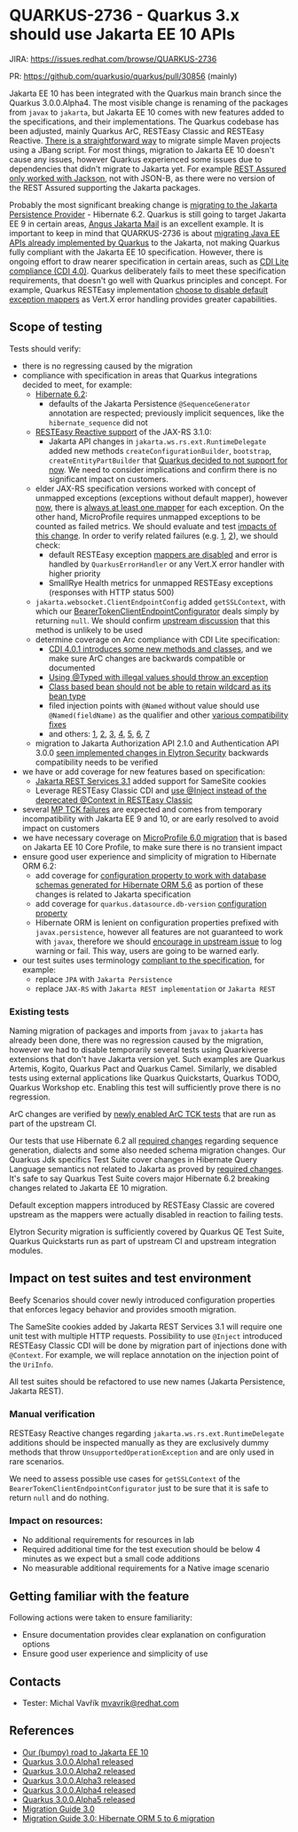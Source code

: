 # QUARKUS-2736 - Quarkus 3.x should use Jakarta EE 10 APIs

JIRA: https://issues.redhat.com/browse/QUARKUS-2736

PR: https://github.com/quarkusio/quarkus/pull/30856 (mainly)

Jakarta EE 10 has been integrated with the Quarkus main branch since the Quarkus 3.0.0.Alpha4.
The most visible change is renaming of the packages from `javax` to `jakarta`, but
Jakarta EE 10 comes with new features added to the specifications, and their implementations.
The Quarkus codebase has been adjusted, mainly Quarkus ArC, RESTEasy Classic and RESTEasy Reactive.
[There is a straightforward way](https://quarkus.io/blog/quarkus-3-0-0-alpha4-released/#upgrading-to-quarkus-3) to migrate simple Maven projects using a JBang script.
For most things, migration to Jakarta EE 10 doesn't cause any issues, however Quarkus experienced some issues due to dependencies
that didn't migrate to Jakarta yet. For example [REST Assured only worked with Jackson](https://github.com/quarkusio/quarkus/issues/29225),
not with JSON-B, as there were no version of the REST Assured supporting the Jakarta packages.

Probably the most significant breaking change is [migrating to the Jakarta Persistence Provider](https://github.com/hibernate/hibernate-orm/blob/6.0/migration-guide.adoc#jakarta-persistence) - Hibernate 6.2.
Quarkus is still going to target Jakarta EE 9 in certain areas, [Angus Jakarta Mail](https://github.com/quarkusio/quarkus/issues/26989) is an excellent example.
It is important to keep in mind that QUARKUS-2736 is about [migrating Java EE APIs already implemented by Quarkus](https://github.com/quarkusio/quarkus/issues/26990)
to the Jakarta, not making Quarkus fully compliant with the Jakarta EE 10 specification.
However, there is ongoing effort to draw nearer specification in certain areas, such as [CDI Lite compliance (CDI 4.0)](https://github.com/quarkusio/quarkus/issues/28558).
Quarkus deliberately fails to meet these specification requirements, that doesn't go well with Quarkus principles and concept.
For example, Quarkus RESTEasy implementation [choose to disable default exception mappers](https://github.com/quarkusio/quarkus/blob/main/extensions/resteasy-classic/resteasy-common/deployment/src/main/java/io/quarkus/resteasy/common/deployment/ResteasyCommonProcessor.java#L159) as Vert.X error handling provides greater capabilities.

## Scope of testing

Tests should verify:

- there is no regressing caused by the migration
- compliance with specification in areas that Quarkus integrations decided to meet, for example:
  - [Hibernate 6.2](https://github.com/quarkusio/quarkus/issues/26986):
    - defaults of the Jakarta Persistence `@SequenceGenerator` annotation are respected; previously implicit sequences, like the `hibernate_sequence` did not
  - [RESTEasy Reactive support](https://github.com/quarkusio/quarkus/issues/27570) of the JAX-RS 3.1.0:
    - Jakarta API changes in `jakarta.ws.rs.ext.RuntimeDelegate` added new methods `createConfigurationBuilder`, `bootstrap`, 
      `createEntityPartBuilder` that [Quarkus decided to not support for now](https://github.com/quarkusio/quarkus/blob/main/independent-projects/resteasy-reactive/common/runtime/src/main/java/org/jboss/resteasy/reactive/common/jaxrs/RuntimeDelegateImpl.java#L123).
      We need to consider implications and confirm there is no significant impact on customers.
  - elder JAX-RS specification versions worked with concept of unmapped exceptions
    (exceptions without default mapper), however [now](https://github.com/resteasy/resteasy/pull/3044), there is 
    [always at least one mapper](https://github.com/jakartaee/rest/blob/3.0.0/jaxrs-spec/src/main/asciidoc/chapters/providers/_exceptionmapper.adoc)
    for each exception. On the other hand, MicroProfile requires unmapped exceptions to be counted as failed metrics.
    We should evaluate and test [impacts of this change](https://github.com/quarkusio/quarkus/pull/30856/commits/becd0f493e9de97bf628cd312ed8e06d1a9d3a1e).
    In order to verify related failures (e.g. [1](https://github.com/quarkusio/quarkus/issues/27809), [2](https://github.com/quarkusio/quarkus/issues/27808)), we should check:
    - default RESTEasy exception [mappers are disabled](https://github.com/quarkusio/quarkus/blob/main/extensions/resteasy-classic/resteasy-common/deployment/src/main/java/io/quarkus/resteasy/common/deployment/ResteasyCommonProcessor.java#L159)
      and error is handled by `QuarkusErrorHandler` or any Vert.X error handler with higher priority
    - SmallRye Health metrics for unmapped RESTEasy exceptions (responses with HTTP status 500)
  - `jakarta.websocket.ClientEndpointConfig` added `getSSLContext`, with which our [BearerTokenClientEndpointConfigurator](https://github.com/quarkusio/quarkus/blob/main/extensions/websockets/client/runtime/src/main/java/io/quarkus/websockets/BearerTokenClientEndpointConfigurator.java)
    deals simply by returning `null`. We should confirm [upstream discussion](https://github.com/quarkusio/quarkus/pull/27732/files)
    that this method is unlikely to be used
  - determine coverage on Arc compliance with CDI Lite specification:
    - [CDI 4.0.1 introduces some new methods and classes](https://github.com/quarkusio/quarkus/issues/27574), 
      and we make sure ArC changes are backwards compatible or documented
    - [Using @Typed with illegal values should throw an exception](https://github.com/quarkusio/quarkus/pull/30452)
    - [Class based bean should not be able to retain wildcard as its bean type](https://github.com/quarkusio/quarkus/pull/30447)
    - filed injection points with `@Named` without value should use `@Named(fieldName)` as the qualifier and other
      [various compatibility fixes](https://github.com/quarkusio/quarkus/pull/30509)
    - and others: [1](https://github.com/quarkusio/quarkus/pull/30544), [2](https://github.com/quarkusio/quarkus/pull/30666),
      [3](https://github.com/quarkusio/quarkus/pull/30917), [4](https://github.com/quarkusio/quarkus/pull/30924), 
      [5](https://github.com/quarkusio/quarkus/pull/30950), [6](https://github.com/quarkusio/quarkus/pull/31248),
      [7](https://github.com/quarkusio/quarkus/pull/31444)
  - migration to Jakarta Authorization API 2.1.0 and Authentication API 3.0.0 [seen implemented changes in Elytron Security](https://github.com/quarkusio/quarkus/issues/27643)
    backwards compatibility needs to be verified
- we have or add coverage for new features based on specification:
  - [Jakarta REST Services 3.1](https://github.com/quarkusio/quarkus/pull/31124) added support for SameSite cookies
  - Leverage RESTEasy Classic CDI and [use @Inject instead of the deprecated @Context in RESTEasy Classic](https://github.com/quarkusio/quarkus/issues/29240)
- several [MP TCK failures](https://github.com/quarkusio/quarkus/issues/27513) are expected and comes from temporary 
  incompatibility with Jakarta EE 9 and 10, or are early resolved to avoid impact on customers
- we have necessary coverage on [MicroProfile 6.0 migration](https://github.com/quarkusio/quarkus/issues/31084) that is
  based on Jakarta EE 10 Core Profile, to make sure there is no transient impact
- ensure good user experience and simplicity of migration to Hibernate ORM 6.2:
  - add coverage for [configuration property to work with database schemas generated for Hibernate ORM 5.6](https://github.com/quarkusio/quarkus/pull/31540)
    as portion of these changes is related to Jakarta specification
  - add coverage for `quarkus.datasource.db-version` [configuration property](https://github.com/quarkusio/quarkus/pull/31701)
  - Hibernate ORM is lenient on configuration properties prefixed with `javax.persistence`, however all features are not
    guaranteed to work with `javax`, therefore we should [encourage in upstream issue](https://github.com/quarkusio/quarkus/issues/31130)
    to log warning or fail. This way, users are going to be warned early.
- our test suites uses terminology [compliant to the specification](https://github.com/quarkusio/quarkus/pull/31700/files), for example:
  - replace `JPA` with `Jakarta Persistence`
  - replace `JAX-RS` with `Jakarta REST implementation` or `Jakarta REST`

### Existing tests

Naming migration of packages and imports from `javax` to `jakarta` has already been done, there was no
regression caused by the migration, however we had to disable temporarily several tests using Quarkiverse extensions that don't have
Jakarta version yet. Such examples are Quarkus Artemis, Kogito, Quarkus Pact and Quarkus Camel. Similarly, we disabled
tests using external applications like Quarkus Quickstarts, Quarkus TODO, Quarkus Workshop etc. Enabling this test will
sufficiently prove there is no regression.

ArC changes are verified by [newly enabled ArC TCK tests](https://github.com/quarkusio/quarkus/pull/31589) that are run
as part of the upstream CI.

Our tests that use Hibernate 6.2 all [required changes](https://github.com/quarkus-qe/quarkus-test-suite/pull/1082) 
regarding sequence generation, dialects and some also needed schema migration changes. Our Quarkus Jdk specifics Test Suite
cover changes in Hibernate Query Language semantics not related to Jakarta as proved by [required changes](https://github.com/quarkus-qe/quarkus-jdkspecifics/pull/62).
It's safe to say Quarkus Test Suite covers major Hibernate 6.2 breaking changes related to Jakarta EE 10 migration.

Default exception mappers introduced by RESTEasy Classic are covered upstream as the mappers were actually disabled in
reaction to failing tests.

Elytron Security migration is sufficiently covered by Quarkus QE Test Suite, Quarkus Quickstarts run as part of upstream CI
and upstream integration modules.

## Impact on test suites and test environment

Beefy Scenarios should cover newly introduced configuration properties that enforces legacy behavior and provides
smooth migration.

The SameSite cookies added by Jakarta REST Services 3.1 will require one unit test with multiple HTTP requests.
Possibility to use `@Inject` introduced RESTEasy Classic CDI will be done by migration part of injections done with `@Context`.
For example, we will replace annotation on the injection point of the `UriInfo`.

All test suites should be refactored to use new names (Jakarta Persistence, Jakarta REST).

### Manual verification

RESTEasy Reactive changes regarding `jakarta.ws.rs.ext.RuntimeDelegate` additions should be inspected manually
as they are exclusively dummy methods that throw `UnsupportedOperationException` and are only used in rare scenarios.

We need to assess possible use cases for `getSSLContext` of the `BearerTokenClientEndpointConfigurator` just to be sure 
that it is safe to return `null` and do nothing.

### Impact on resources:

- No additional requirements for resources in lab
- Required additional time for the test execution should be below 4 minutes as we expect but a small code additions
- No measurable additional requirements for a Native image scenario

## Getting familiar with the feature

Following actions were taken to ensure familiarity:
- Ensure documentation provides clear explanation on configuration options
- Ensure good user experience and simplicity of use

## Contacts

* Tester: Michal Vavřík <mvavrik@redhat.com>

## References

- [Our (bumpy) road to Jakarta EE 10](https://quarkus.io/blog/our-bumpy-road-to-jakarta-ee-10/)
- [Quarkus 3.0.0.Alpha1 released](https://quarkus.io/blog/quarkus-3-0-0-alpha1-released/)
- [Quarkus 3.0.0.Alpha2 released](https://quarkus.io/blog/quarkus-3-0-0-alpha2-released/)
- [Quarkus 3.0.0.Alpha3 released](https://quarkus.io/blog/quarkus-3-0-0-alpha3-released/)
- [Quarkus 3.0.0.Alpha4 released](https://quarkus.io/blog/quarkus-3-0-0-alpha4-released/)
- [Quarkus 3.0.0.Alpha5 released](https://quarkus.io/blog/quarkus-3-0-0-alpha5-released/)
- [Migration Guide 3.0](https://github.com/quarkusio/quarkus/wiki/Migration-Guide-3.0)
- [Migration Guide 3.0: Hibernate ORM 5 to 6 migration](https://github.com/quarkusio/quarkus/wiki/Migration-Guide-3.0:-Hibernate-ORM-5-to-6-migration)
